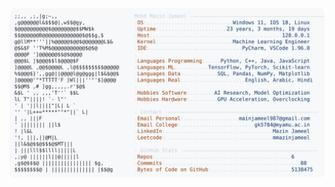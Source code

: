 <picture>
  <source srcset="https://raw.githubusercontent.com/mmazinjameel/mmazinjameel/main/dark_mode.svg?v=1740434915" media="(prefers-color-scheme: dark)">
  <img src="https://raw.githubusercontent.com/mmazinjameel/mmazinjameel/main/light_mode.svg?v=1740434915">
</picture>
